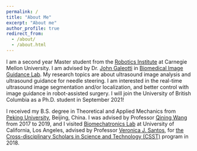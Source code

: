 ```yaml
---
permalink: /
title: "About Me"
excerpt: "About me"
author_profile: true
redirect_from: 
  - /about/
  - /about.html
---
```


I am a second year Master student from the [Robotics Institute](https://www.ri.cmu.edu/) at Carnegie Mellon University. I am advised by Dr. [John Galeotti](https://www.ri.cmu.edu/ri-faculty/john-galeotti/) in [Biomedical Image Guidance Lab](https://www.ri.cmu.edu/robotics-groups/biomedical-image-guidance/). My research topics are about ultrasound image analysis and ultrasound guidance for needle steering. I am interested in the real-time ultrasound image segmentation and/or localization, and better control with image guidance in robot-assisted surgery.
I will join the University of British Columbia as a Ph.D. student in September 2021!

I received my B.S. degree in Theoretical and Applied Mechanics from [Peking University](http://english.pku.edu.cn/), Beijing, China. I was advised by Professor [Qining Wang](http://en.coe.pku.edu.cn/faculty/facultyaz/891217.htm) from 2017 to 2019, and I visited [Biomechatronics Lab](https://uclabiomechatronics.wordpress.com/) at University of California, Los Angeles, advised by Professor [Veronica J. Santos](https://samueli.ucla.edu/people/veronica-santos/), for [the Cross-disciplinary Scholars in Science and Technology (CSST)](https://csst.ucla.edu/)  program in 2018.